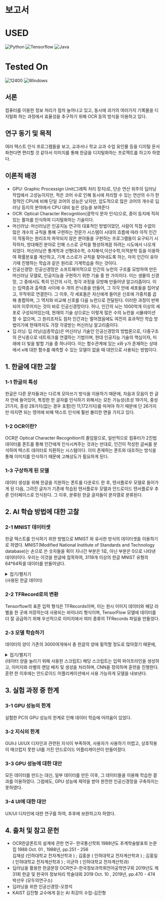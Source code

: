 # 보고서
# USED
![Python](https://img.shields.io/badge/Python-14354C?style=for-the-badge&logo=python&logoColor=white)
![Tensorflow](https://img.shields.io/badge/TensorFlow-FF6F00?style=for-the-badge&logo=tensorflow&logoColor=white)
![Java](https://img.shields.io/badge/Java-ED8B00?style=for-the-badge&logo=openjdk&logoColor=white)
# Tested On
![12400](https://img.shields.io/badge/Intel-Core_i5_12400-0071C5?style=for-the-badge&logo=intel&logoColor=white
)
![Windows](https://img.shields.io/badge/Windows-0078D6?style=for-the-badge&logo=windows&logoColor=white)

## 서론
컴퓨터를 이용한 정보 처리가 점차 늘어나고 있고, 동시에 과거의 여러가지 기록물을 디지털화 하는 과정에서 효율성을 추구하기 위해 OCR 등의 방식을 이용하고 있다.
## 연구 동기 및 목적
여러 텍스트 인식 프로그램들을 보고, 교과서나 학교 교과 수업 유인물 등을 디지털 문서화한다면 편리할 것 같아서 이미지를 통해 한글을 디지털화하는 프로젝트를 하고자 하였다.
## 이론적 배경
* GPU: Graphic Processign Unit(그래픽 처리 장치)로, 단순 연산 위주의 딥러닝 작업에서 고성능이지만, 적은 코어 수로 인해 동시에 처리할 수 있는 연산의 수가 한정적인 CPU에 비해 단일 코어의 성능은 낮지만, 압도적으로 많은 코어의 개수로 딥러닝 등지의 분야에서 CPU 대비 높은 성능을 보여준다
* OCR: Optical Character Recognition(광학식 문자 인식)으로, 종이 등지에 적혀 있는 활자를 인식하여 디지털화하는 기술이다.
* 머신러닝: 머신러닝은 인공지능 연구의 대표적인 방법이었던, 사람이 직접 수없이 많은 개수의 규칙을 통해 구현하는 전문가 시스템이 시대의 흐름에 따라 아직 인간이 작동하는 원리조차 파악되지 않은 분야들을 구현하는 프로그램들이 요구되기 시작하자, 방대해진 분야로 인해 스스로 규칙을 형성하게끔 하려는 시도에서 나오게 되었다. 머신러닝은 통계학과 선형대수학, 수치해석,이산수학,미적분학 등을 이용하여 확률분포를 계산하고, 기계 스스로가 규칙을 찾아내도록 하는, 마치 인간이 유아기때 진행하는 학습과 같은 원리로 기계학습을 하는 것이다.
* 인공신경망: 인공신경망은 소프트웨어적으로 인간의 뉴런의 구조를 모방하여 만든 머신러닝 모델로, 인공지능을 구현하기 위한 기술 중 한 가지이다. 이는 생물의 신경망, 그 중에서도 특히 인간의 시각, 청각 과정을 모방해 만들어낸 알고리즘이다. 이는 입력층과 출력층 사이에 수 개의 은닉층을 만들어, 그 각각 안에 세포들을 집어넣고, 무작위로 연결한다. 그 이후, 각 세포들은 자신에게 들어온 신호에 가중치를 곱해 총합하며, 그 역치와 비교해 신호를 다음 뉴런으로 전달된다. 이러한 과정이 반복되어 이루어지는 것이 바로 인공신경망이다. 허나, 인간의 뇌는 1000억개 이상의 세포로 구성되어있는데, 현재의 기술 상으로는 이렇게 많은 수의 뉴런을 시뮬레이션 할 수 없으며, 그 원리조차도 점차 인간과는 멀어졌음에도 여전히 효과적인 학습 방법이기에 현재까지도 가장 각광받는 머신러닝 알고리즘이다.
* 딥 러닝: 딥 러닝(심층학습)은 머신러닝 기술인 인공신경망의 방법론으로, 다중구조의 은닉층으로 네트워크를 연결하는 기법이며, 현대 인공지능 기술의 핵심이자, 미래에 더 빛을 발할 기술 중 하나이다. 이는 함수관계에 있는 x와 y가 존재하는 상태에서 x에 대한 함수를 예측할 수 있는 모델이 없을 때 대안으로 사용되는 방법이다. 
## 1. 한글에 대한 고찰
### 1-1 한글의 특성
한글은 다른 문자들과는 다르게 모아쓰기 방식을 이용하기 때문에, 자음과 모음이 한 글자 안에 들어있어, 특정한 한 글자를 인식하기 위해서는 모든 가능성(초성 19가지, 중성 21가지, 종성 28가지(없는 경우 포함)인 11,172가지)를 따져야 하기 때문에 단 26가지만 따지면 되는 영어에 비해 텍스트 인식에 훨씬 불리한 면을 가지고 있다.
### 1-2 OCR이란?
OCR은 Optical Character Recognition의 줄임말으로, 일반적으로 컴퓨터가 2진법 데이터를 폰트를 통해 인간에게 인식시켜주는 것과는 반대로, 인간이 작성한 글씨를 분석하여 텍스트 데이터로 치환하는 시스템이다. 이미 존재하는 폰트와 대조하는 방식을 통해 이미지를 인식하기 때문에 고해상도가 필요하게 된다.
### 1-3 구상하게 된 모델
데이터 생성을 위해 한글을 지원하는 폰트를 다운로드 한 후, 텐서플로우 모델로 들어가게 된 다음, 그려진 글자가 기존에 학습된 텐서플로우 모델과 안드로이드 텐서플로우 추론 인터페이스로 인식된다. 그 이후, 분류된 한글 글자들이 문자열로 분류된다. 
## 2. AI 학습 방법에 대한 고찰
### 2-1 MNIST 데이터셋
한글 텍스트를 인식하기 위한 방법으로 MNIST 와 유사한 방식의 데이터셋을 이용하기로 하였다. MNIST(Modified National Institute of Standards and Technology database)는 손으로 쓴 숫자들을 획이 지나간 부분은 1로, 아닌 부분은 0으로 나타낸 데이터이다. 우리는 이것을 한글에 접목하여, 3118개 이상의 한글 MNIST 유형의 64*64픽셀 데이터를 만들어냈다.
<details>
<summary>접기/펼치기</summary>
가
각
간
갇
갈
갉
갊
감
갑
값
갓
갔
강
갖
갗
같
갚
갛
개
객
갠
갤
갬
갭
갯
갰
갱
갸
갹
갼
걀
걋
걍
걔
걘
걜
거
걱
건
걷
걸
걺
검
겁
것
겄
겅
겆
겉
겊
겋
게
겐
겔
겜
겝
겟
겠
겡
겨
격
겪
견
겯
결
겸
겹
겻
겼
경
곁
계
곈
곌
곕
곗
고
곡
곤
곧
골
곪
곬
곯
곰
곱
곳
공
곶
과
곽
관
괄
괆
괌
괍
괏
광
괘
괜
괠
괩
괬
괭
괴
괵
괸
괼
굄
굅
굇
굉
교
굔
굘
굡
굣
구
국
군
굳
굴
굵
굶
굻
굼
굽
굿
궁
궂
궈
궉
권
궐
궜
궝
궤
궷
귀
귁
귄
귈
귐
귑
귓
규
균
귤
그
극
근
귿
글
긁
금
급
긋
긍
긔
기
긱
긴
긷
길
긺
김
깁
깃
깅
깆
깊
까
깍
깎
깐
깔
깖
깜
깝
깟
깠
깡
깥
깨
깩
깬
깰
깸
깹
깻
깼
깽
꺄
꺅
꺌
꺼
꺽
꺾
껀
껄
껌
껍
껏
껐
껑
께
껙
껜
껨
껫
껭
껴
껸
껼
꼇
꼈
꼍
꼐
꼬
꼭
꼰
꼲
꼴
꼼
꼽
꼿
꽁
꽂
꽃
꽈
꽉
꽐
꽜
꽝
꽤
꽥
꽹
꾀
꾄
꾈
꾐
꾑
꾕
꾜
꾸
꾹
꾼
꿀
꿇
꿈
꿉
꿋
꿍
꿎
꿔
꿜
꿨
꿩
꿰
꿱
꿴
꿸
뀀
뀁
뀄
뀌
뀐
뀔
뀜
뀝
뀨
끄
끅
끈
끊
끌
끎
끓
끔
끕
끗
끙
끝
끼
끽
낀
낄
낌
낍
낏
낑
나
낙
낚
난
낟
날
낡
낢
남
납
낫
났
낭
낮
낯
낱
낳
내
낵
낸
낼
냄
냅
냇
냈
냉
냐
냑
냔
냘
냠
냥
너
넉
넋
넌
널
넒
넓
넘
넙
넛
넜
넝
넣
네
넥
넨
넬
넴
넵
넷
넸
넹
녀
녁
년
녈
념
녑
녔
녕
녘
녜
녠
노
녹
논
놀
놂
놈
놉
놋
농
높
놓
놔
놘
놜
놨
뇌
뇐
뇔
뇜
뇝
뇟
뇨
뇩
뇬
뇰
뇹
뇻
뇽
누
눅
눈
눋
눌
눔
눕
눗
눙
눠
눴
눼
뉘
뉜
뉠
뉨
뉩
뉴
뉵
뉼
늄
늅
늉
느
늑
는
늘
늙
늚
늠
늡
늣
능
늦
늪
늬
늰
늴
니
닉
닌
닐
닒
님
닙
닛
닝
닢
다
닥
닦
단
닫
달
닭
닮
닯
닳
담
답
닷
닸
당
닺
닻
닿
대
댁
댄
댈
댐
댑
댓
댔
댕
댜
더
덕
덖
던
덛
덜
덞
덟
덤
덥
덧
덩
덫
덮
데
덱
덴
델
뎀
뎁
뎃
뎄
뎅
뎌
뎐
뎔
뎠
뎡
뎨
뎬
도
독
돈
돋
돌
돎
돐
돔
돕
돗
동
돛
돝
돠
돤
돨
돼
됐
되
된
될
됨
됩
됫
됴
두
둑
둔
둘
둠
둡
둣
둥
둬
뒀
뒈
뒝
뒤
뒨
뒬
뒵
뒷
뒹
듀
듄
듈
듐
듕
드
득
든
듣
들
듦
듬
듭
듯
등
듸
디
딕
딘
딛
딜
딤
딥
딧
딨
딩
딪
따
딱
딴
딸
땀
땁
땃
땄
땅
땋
때
땍
땐
땔
땜
땝
땟
땠
땡
떠
떡
떤
떨
떪
떫
떰
떱
떳
떴
떵
떻
떼
떽
뗀
뗄
뗌
뗍
뗏
뗐
뗑
뗘
뗬
또
똑
똔
똘
똥
똬
똴
뙈
뙤
뙨
뚜
뚝
뚠
뚤
뚫
뚬
뚱
뛔
뛰
뛴
뛸
뜀
뜁
뜅
뜨
뜩
뜬
뜯
뜰
뜸
뜹
뜻
띄
띈
띌
띔
띕
띠
띤
띨
띰
띱
띳
띵
라
락
란
랄
람
랍
랏
랐
랑
랒
랖
랗
래
랙
랜
랠
램
랩
랫
랬
랭
랴
략
랸
럇
량
러
럭
런
럴
럼
럽
럿
렀
렁
렇
레
렉
렌
렐
렘
렙
렛
렝
려
력
련
렬
렴
렵
렷
렸
령
례
롄
롑
롓
로
록
론
롤
롬
롭
롯
롱
롸
롼
뢍
뢨
뢰
뢴
뢸
룀
룁
룃
룅
료
룐
룔
룝
룟
룡
루
룩
룬
룰
룸
룹
룻
룽
뤄
뤘
뤠
뤼
뤽
륀
륄
륌
륏
륑
류
륙
륜
률
륨
륩
륫
륭
르
륵
른
를
름
릅
릇
릉
릊
릍
릎
리
릭
린
릴
림
립
릿
링
마
막
만
많
맏
말
맑
맒
맘
맙
맛
망
맞
맡
맣
매
맥
맨
맬
맴
맵
맷
맸
맹
맺
먀
먁
먈
먕
머
먹
먼
멀
멂
멈
멉
멋
멍
멎
멓
메
멕
멘
멜
멤
멥
멧
멨
멩
며
멱
면
멸
몃
몄
명
몇
몌
모
목
몫
몬
몰
몲
몸
몹
못
몽
뫄
뫈
뫘
뫙
뫼
묀
묄
묍
묏
묑
묘
묜
묠
묩
묫
무
묵
묶
문
묻
물
묽
묾
뭄
뭅
뭇
뭉
뭍
뭏
뭐
뭔
뭘
뭡
뭣
뭬
뮈
뮌
뮐
뮤
뮨
뮬
뮴
뮷
므
믄
믈
믐
믓
미
믹
민
믿
밀
밂
밈
밉
밋
밌
밍
및
밑
바
박
밖
밗
반
받
발
밝
밞
밟
밤
밥
밧
방
밭
배
백
밴
밸
뱀
뱁
뱃
뱄
뱅
뱉
뱌
뱍
뱐
뱝
버
벅
번
벋
벌
벎
범
법
벗
벙
벚
베
벡
벤
벧
벨
벰
벱
벳
벴
벵
벼
벽
변
별
볍
볏
볐
병
볕
볘
볜
보
복
볶
본
볼
봄
봅
봇
봉
봐
봔
봤
봬
뵀
뵈
뵉
뵌
뵐
뵘
뵙
뵤
뵨
부
북
분
붇
불
붉
붊
붐
붑
붓
붕
붙
붚
붜
붤
붰
붸
뷔
뷕
뷘
뷜
뷩
뷰
뷴
뷸
븀
븃
븅
브
븍
븐
블
븜
븝
븟
비
빅
빈
빌
빎
빔
빕
빗
빙
빚
빛
빠
빡
빤
빨
빪
빰
빱
빳
빴
빵
빻
빼
빽
뺀
뺄
뺌
뺍
뺏
뺐
뺑
뺘
뺙
뺨
뻐
뻑
뻔
뻗
뻘
뻠
뻣
뻤
뻥
뻬
뼁
뼈
뼉
뼘
뼙
뼛
뼜
뼝
뽀
뽁
뽄
뽈
뽐
뽑
뽕
뾔
뾰
뿅
뿌
뿍
뿐
뿔
뿜
뿟
뿡
쀼
쁑
쁘
쁜
쁠
쁨
쁩
삐
삑
삔
삘
삠
삡
삣
삥
사
삭
삯
산
삳
살
삵
삶
삼
삽
삿
샀
상
샅
새
색
샌
샐
샘
샙
샛
샜
생
샤
샥
샨
샬
샴
샵
샷
샹
섀
섄
섈
섐
섕
서
석
섞
섟
선
섣
설
섦
섧
섬
섭
섯
섰
성
섶
세
섹
센
셀
셈
셉
셋
셌
셍
셔
셕
션
셜
셤
셥
셧
셨
셩
셰
셴
셸
솅
소
속
솎
손
솔
솖
솜
솝
솟
송
솥
솨
솩
솬
솰
솽
쇄
쇈
쇌
쇔
쇗
쇘
쇠
쇤
쇨
쇰
쇱
쇳
쇼
쇽
숀
숄
숌
숍
숏
숑
수
숙
순
숟
술
숨
숩
숫
숭
숯
숱
숲
숴
쉈
쉐
쉑
쉔
쉘
쉠
쉥
쉬
쉭
쉰
쉴
쉼
쉽
쉿
슁
슈
슉
슐
슘
슛
슝
스
슥
슨
슬
슭
슴
습
슷
승
시
식
신
싣
실
싫
심
십
싯
싱
싶
싸
싹
싻
싼
쌀
쌈
쌉
쌌
쌍
쌓
쌔
쌕
쌘
쌜
쌤
쌥
쌨
쌩
썅
써
썩
썬
썰
썲
썸
썹
썼
썽
쎄
쎈
쎌
쏀
쏘
쏙
쏜
쏟
쏠
쏢
쏨
쏩
쏭
쏴
쏵
쏸
쐈
쐐
쐤
쐬
쐰
쐴
쐼
쐽
쑈
쑤
쑥
쑨
쑬
쑴
쑵
쑹
쒀
쒔
쒜
쒸
쒼
쓩
쓰
쓱
쓴
쓸
쓺
쓿
씀
씁
씌
씐
씔
씜
씨
씩
씬
씰
씸
씹
씻
씽
아
악
안
앉
않
알
앍
앎
앓
암
압
앗
았
앙
앝
앞
애
액
앤
앨
앰
앱
앳
앴
앵
야
약
얀
얄
얇
얌
얍
얏
양
얕
얗
얘
얜
얠
얩
어
억
언
얹
얻
얼
얽
얾
엄
업
없
엇
었
엉
엊
엌
엎
에
엑
엔
엘
엠
엡
엣
엥
여
역
엮
연
열
엶
엷
염
엽
엾
엿
였
영
옅
옆
옇
예
옌
옐
옘
옙
옛
옜
오
옥
온
올
옭
옮
옰
옳
옴
옵
옷
옹
옻
와
왁
완
왈
왐
왑
왓
왔
왕
왜
왝
왠
왬
왯
왱
외
왹
왼
욀
욈
욉
욋
욍
요
욕
욘
욜
욤
욥
욧
용
우
욱
운
울
욹
욺
움
웁
웃
웅
워
웍
원
월
웜
웝
웠
웡
웨
웩
웬
웰
웸
웹
웽
위
윅
윈
윌
윔
윕
윗
윙
유
육
윤
율
윰
윱
윳
융
윷
으
윽
은
을
읊
음
읍
읏
응
읒
읓
읔
읕
읖
읗
의
읜
읠
읨
읫
이
익
인
일
읽
읾
잃
임
입
잇
있
잉
잊
잎
자
작
잔
잖
잗
잘
잚
잠
잡
잣
잤
장
잦
재
잭
잰
잴
잼
잽
잿
쟀
쟁
쟈
쟉
쟌
쟎
쟐
쟘
쟝
쟤
쟨
쟬
저
적
전
절
젊
점
접
젓
정
젖
제
젝
젠
젤
젬
젭
젯
젱
져
젼
졀
졈
졉
졌
졍
졔
조
족
존
졸
졺
좀
좁
좃
종
좆
좇
좋
좌
좍
좔
좝
좟
좡
좨
좼
좽
죄
죈
죌
죔
죕
죗
죙
죠
죡
죤
죵
주
죽
준
줄
줅
줆
줌
줍
줏
중
줘
줬
줴
쥐
쥑
쥔
쥘
쥠
쥡
쥣
쥬
쥰
쥴
쥼
즈
즉
즌
즐
즘
즙
즛
증
지
직
진
짇
질
짊
짐
집
짓
징
짖
짙
짚
짜
짝
짠
짢
짤
짧
짬
짭
짯
짰
짱
째
짹
짼
쨀
쨈
쨉
쨋
쨌
쨍
쨔
쨘
쨩
쩌
쩍
쩐
쩔
쩜
쩝
쩟
쩠
쩡
쩨
쩽
쪄
쪘
쪼
쪽
쫀
쫄
쫌
쫍
쫏
쫑
쫓
쫘
쫙
쫠
쫬
쫴
쬈
쬐
쬔
쬘
쬠
쬡
쭁
쭈
쭉
쭌
쭐
쭘
쭙
쭝
쭤
쭸
쭹
쮜
쮸
쯔
쯤
쯧
쯩
찌
찍
찐
찔
찜
찝
찡
찢
찧
차
착
찬
찮
찰
참
찹
찻
찼
창
찾
채
책
챈
챌
챔
챕
챗
챘
챙
챠
챤
챦
챨
챰
챵
처
척
천
철
첨
첩
첫
첬
청
체
첵
첸
첼
쳄
쳅
쳇
쳉
쳐
쳔
쳤
쳬
쳰
촁
초
촉
촌
촐
촘
촙
촛
총
촤
촨
촬
촹
최
쵠
쵤
쵬
쵭
쵯
쵱
쵸
춈
추
축
춘
출
춤
춥
춧
충
춰
췄
췌
췐
취
췬
췰
췸
췹
췻
췽
츄
츈
츌
츔
츙
츠
측
츤
츨
츰
츱
츳
층
치
칙
친
칟
칠
칡
침
칩
칫
칭
카
칵
칸
칼
캄
캅
캇
캉
캐
캑
캔
캘
캠
캡
캣
캤
캥
캬
캭
컁
커
컥
컨
컫
컬
컴
컵
컷
컸
컹
케
켁
켄
켈
켐
켑
켓
켕
켜
켠
켤
켬
켭
켯
켰
켱
켸
코
콕
콘
콜
콤
콥
콧
콩
콰
콱
콴
콸
쾀
쾅
쾌
쾡
쾨
쾰
쿄
쿠
쿡
쿤
쿨
쿰
쿱
쿳
쿵
쿼
퀀
퀄
퀑
퀘
퀭
퀴
퀵
퀸
퀼
큄
큅
큇
큉
큐
큔
큘
큠
크
큭
큰
클
큼
큽
킁
키
킥
킨
킬
킴
킵
킷
킹
타
탁
탄
탈
탉
탐
탑
탓
탔
탕
태
택
탠
탤
탬
탭
탯
탰
탱
탸
턍
터
턱
턴
털
턺
텀
텁
텃
텄
텅
테
텍
텐
텔
템
텝
텟
텡
텨
텬
텼
톄
톈
토
톡
톤
톨
톰
톱
톳
통
톺
톼
퇀
퇘
퇴
퇸
툇
툉
툐
투
툭
툰
툴
툼
툽
툿
퉁
퉈
퉜
퉤
튀
튁
튄
튈
튐
튑
튕
튜
튠
튤
튬
튱
트
특
튼
튿
틀
틂
틈
틉
틋
틔
틘
틜
틤
틥
티
틱
틴
틸
팀
팁
팃
팅
파
팍
팎
판
팔
팖
팜
팝
팟
팠
팡
팥
패
팩
팬
팰
팸
팹
팻
팼
팽
퍄
퍅
퍼
퍽
펀
펄
펌
펍
펏
펐
펑
페
펙
펜
펠
펨
펩
펫
펭
펴
편
펼
폄
폅
폈
평
폐
폘
폡
폣
포
폭
폰
폴
폼
폽
폿
퐁
퐈
퐝
푀
푄
표
푠
푤
푭
푯
푸
푹
푼
푿
풀
풂
품
풉
풋
풍
풔
풩
퓌
퓐
퓔
퓜
퓟
퓨
퓬
퓰
퓸
퓻
퓽
프
픈
플
픔
픕
픗
피
픽
핀
필
핌
핍
핏
핑
하
학
한
할
핥
함
합
핫
항
해
핵
핸
핼
햄
햅
햇
했
행
햐
향
허
헉
헌
헐
헒
험
헙
헛
헝
헤
헥
헨
헬
헴
헵
헷
헹
혀
혁
현
혈
혐
협
혓
혔
형
혜
혠
혤
혭
호
혹
혼
홀
홅
홈
홉
홋
홍
홑
화
확
환
활
홧
황
홰
홱
홴
횃
횅
회
획
횐
횔
횝
횟
횡
효
횬
횰
횹
횻
후
훅
훈
훌
훑
훔
훗
훙
훠
훤
훨
훰
훵
훼
훽
휀
휄
휑
휘
휙
휜
휠
휨
휩
휫
휭
휴
휵
휸
휼
흄
흇
흉
흐
흑
흔
흖
흗
흘
흙
흠
흡
흣
흥
흩
희
흰
흴
흼
흽
힁
히
힉
힌
힐
힘
힙
힛
힝
다
하
지
이
기
리
가
사
자
대
적
어
아
시
장
수
되
전
상
소
부
정
나
인
일
그
주
고
도
히
구
비
치
보
제
스
오
무
생
마
신
서
연
로
내
성
학
실
화
중
공
한
국
해
관
우
여
식
문
미
용
원
의
교
방
바
간
거
음
발
모
경
조
위
저
만
개
세
요
반
물
안
르
차
외
심
분
단
통
유
선
속
계
예
과
불
금
달
입
점
동
감
출
행
산
래
진
양
회
명
재
당
려
초
체
말
러
영
건
강
라
설
집
추
작
남
각
니
피
편
매
근
터
업
버
석
들
절
결
약
직
날
손
배
복
호
표
력
품
없
색
트
활
울
새
머
살
종
청
현
운
타
판
월
면
럽
름
참
형
확
망
야
쪽
임
포
민
역
목
순
별
술
급
올
두
평
년
번
질
데
담
너
늘
천
드
극
후
파
격
증
디
필
혼
습
노
최
창
본
접
깨
길
프
법
루
눈
환
은
잠
앞
십
코
밤
침
난
워
꾸
책
열
독
철
쓰
군
락
잡
벌
움
처
합
씨
토
향
삼
변
능
답
육
키
님
특
먹
갈
송
잘
녀
험
료
태
다
하
지
이
기
리
가
사
자
대
적
어
아
시
장
수
되
전
상
소
부
정
나
인
일
그
주
고
도
히
구
비
치
보
제
스
오
무
생
마
신
서
연
로
내
성
학
실
화
중
공
한
국
해
관
우
여
식
문
미
용
원
의
교
방
바
간
거
음
발
모
경
조
위
저
만
개
세
요
반
물
안
르
차
외
심
분
단
통
유
선
속
계
예
과
불
금
달
입
점
동
감
출
행
산
래
진
양
회
명
재
당
려
초
체
말
러
영
건
강
라
설
집
추
작
남
각
니
피
편
매
근
터
업
버
석
들
절
결
약
직
날
손
배
복
호
표
력
품
없
색
트
활
울
새
머
살
종
청
현
운
타
판
월
면
럽
름
참
형
확
망
야
쪽
임
포
민
역
목
순
별
술
급
올
두
평
년
번
질
데
담
너
늘
천
드
극
후
파
격
증
디
필
혼
습
노
최
창
본
접
깨
길
프
법
루
눈
환
은
잠
앞
십
코
밤
침
난
워
꾸
책
열
독
철
쓰
군
락
잡
벌
움
처
합
씨
토
향
삼
변
능
답
육
키
님
특
먹
갈
송
잘
녀
험
료
태
롭
농
까
더
등
람
백
귀
줄
알
게
권
숙
런
충
애
승
준
욕
함
취
탁
온
못
채
끼
박
밥
림
짜
막
골
얼
투
레
론
항
카
걸
겨
잔
완
언
허
축
립
크
렇
느
논
랑
놓
넘
병
찌
빠
존
몸
밀
곳
튼
른
익
념
맛
족
웃
큰
악
죽
힘
끝
글
련
메
친
광
맞
희
김
갑
째
빨
견
응
싸
풍
록
흔
것
찰
억
네
검
짝
누
흘
녹
팔
으
류
낮
찬
끄
칠
곧
빛
북
휴
탕
득
규
붙
긴
례
슬
찾
놀
린
착
범
효
틀
티
왕
때
졸
있
짓
할
닥
숨
택
염
퇴
좋
척
즈
퍼
층
깔
량
높
섭
짐
뜨
봉
괴
테
늦
묻
궁
져
풀
받
덕
액
겁
객
령
에
쓸
징
갖
총
옆
촌
끊
흐
란
페
밝
섯
몇
엉
쉬
앉
흥
커
널
을
깊
즐
웨
같
얘
돌
볼
굳
끌
튀
몰
께
패
율
넷
꽃
엄
베
첫
쁘
빼
꼭
옷
꺼
많
빗
랗
따
곡
넓
홍
걱
혀
쟁
와
죄
걷
찍
냉
킬
팩
쩌
껏
맡
폭
닷
잊
쌍
씩
녁
팬
딸
곤
좌
닭
컵
옥
멍
빌
쉽
멀
싫
듯
잎
뉴
멋
끗
왼
릇
센
쇠
암
벽
싱
램
</details>
(사용된 한글 데이터)

### 2-2 TFRecord로의 변환
Tensorflow의 표준 입력 형식은 TFRecords이며, 이는 원시 이미지 데이터와 해당 라벨을 한 곳에 저장하는데 사용되는 바이너리 형식이며, TensorFlow 모델에 데이터를 더 잘 공급하기 위해 우선적으로 이미지에서 여러 종류의 TFRecords 파일을 만들었다.
### 2-3 모델 학습하기
데이터의 양이 기존의 3000여개에서 총 한글의 양에 필적할 정도로 많아졌기 때문에, 
<details>
<summary>접기/펼치기</summary> 
<pre>#!/usr/bin/env python

import argparse
import io
import os

import tensorflow as tf
from tensorflow.python.tools import freeze_graph
from tensorflow.python.tools import optimize_for_inference_lib


SCRIPT_PATH = os.path.dirname(os.path.abspath(__file__))

DEFAULT_LABEL_FILE = os.path.join(SCRIPT_PATH,
                                  './labels/2350-common-hangul.txt')
DEFAULT_TFRECORDS_DIR = os.path.join(SCRIPT_PATH, 'tfrecords-output')
DEFAULT_OUTPUT_DIR = os.path.join(SCRIPT_PATH, 'saved-model')

MODEL_NAME = 'hangul_tensorflow'
IMAGE_WIDTH = 64
IMAGE_HEIGHT = 64

DEFAULT_NUM_EPOCHS = 15
BATCH_SIZE = 100

num_classes = 2350


def _parse_function(example):
    features = tf.parse_single_example(
        example,
        features={
            'image/class/label': tf.FixedLenFeature([], tf.int64),
            'image/encoded': tf.FixedLenFeature([], dtype=tf.string,
                                                default_value='')
        })
    label = features['image/class/label']
    image_encoded = features['image/encoded']

    # Decode the JPEG.
    image = tf.image.decode_jpeg(image_encoded, channels=1)
    image = tf.image.convert_image_dtype(image, dtype=tf.float32)
    image = tf.reshape(image, [IMAGE_WIDTH*IMAGE_HEIGHT])

    # Represent the label as a one hot vector.
    label = tf.stack(tf.one_hot(label, num_classes))
    return image, label


def export_model(model_output_dir, input_node_names, output_node_name):
    """Export the model so we can use it later.

    This will create two Protocol Buffer files in the model output directory.
    These files represent a serialized version of our model with all the
    learned weights and biases. One of the ProtoBuf files is a version
    optimized for inference-only usage.
    """

    name_base = os.path.join(model_output_dir, MODEL_NAME)
    frozen_graph_file = os.path.join(model_output_dir,
                                     'frozen_' + MODEL_NAME + '.pb')
    freeze_graph.freeze_graph(
        name_base + '.pbtxt', None, False, name_base + '.chkp',
        output_node_name, "save/restore_all", "save/Const:0",
        frozen_graph_file, True, ""
    )

    input_graph_def = tf.GraphDef()
    with tf.gfile.Open(frozen_graph_file, "rb") as f:
        input_graph_def.ParseFromString(f.read())

    output_graph_def = optimize_for_inference_lib.optimize_for_inference(
            input_graph_def, input_node_names, [output_node_name],
            tf.float32.as_datatype_enum)

    optimized_graph_file = os.path.join(model_output_dir,
                                        'optimized_' + MODEL_NAME + '.pb')
    with tf.gfile.GFile(optimized_graph_file, "wb") as f:
        f.write(output_graph_def.SerializeToString())

    print("Inference optimized graph saved at: " + optimized_graph_file)


def weight_variable(shape):
    """Generates a weight variable of a given shape."""
    initial = tf.random.truncated_normal(shape, stddev=0.1)
    return tf.Variable(initial, name='weight')


def bias_variable(shape):
    """Generates a bias variable of a given shape."""
    initial = tf.constant(0.1, shape=shape)
    return tf.Variable(initial, name='bias')


def main(label_file, tfrecords_dir, model_output_dir, num_train_epochs):
    """Perform graph definition and model training.

    Here we will first create our input pipeline for reading in TFRecords
    files and producing random batches of images and labels.
    Next, a convolutional neural network is defined, and training is performed.
    After training, the model is exported to be used in applications.
    """
    global num_classes
    labels = io.open(label_file, 'r', encoding='utf-8').read().splitlines()
    num_classes = len(labels)

    # Define names so we can later reference specific nodes for when we use
    # the model for inference later.
    input_node_name = 'input'
    keep_prob_node_name = 'keep_prob'
    output_node_name = 'output'

    if not os.path.exists(model_output_dir):
        os.makedirs(model_output_dir)

    print('Processing data...')

    tf_record_pattern = os.path.join(tfrecords_dir, '%s-*' % 'train')
    train_data_files = tf.gfile.Glob(tf_record_pattern)

    tf_record_pattern = os.path.join(tfrecords_dir, '%s-*' % 'test')
    test_data_files = tf.gfile.Glob(tf_record_pattern)

    # Create training dataset input pipeline.
    train_dataset = tf.data.TFRecordDataset(train_data_files) \
        .map(_parse_function) \
        .shuffle(1000) \
        .repeat(num_train_epochs) \
        .batch(BATCH_SIZE) \
        .prefetch(1)

    # Create the model!

    # Placeholder to feed in image data.
    x = tf.placeholder(tf.float32, [None, IMAGE_WIDTH*IMAGE_HEIGHT],
                       name=input_node_name)
    # Placeholder to feed in label data. Labels are represented as one_hot
    # vectors.
    y_ = tf.placeholder(tf.float32, [None, num_classes])

    # Reshape the image back into two dimensions so we can perform convolution.
    x_image = tf.reshape(x, [-1, IMAGE_WIDTH, IMAGE_HEIGHT, 1])

    # First convolutional layer. 32 feature maps.
    W_conv1 = weight_variable([5, 5, 1, 32])
    b_conv1 = bias_variable([32])
    x_conv1 = tf.nn.conv2d(x_image, W_conv1, strides=[1, 1, 1, 1],
                           padding='SAME')
    h_conv1 = tf.nn.relu(x_conv1 + b_conv1)

    # Max-pooling.
    h_pool1 = tf.nn.max_pool(h_conv1, ksize=[1, 2, 2, 1],
                             strides=[1, 2, 2, 1], padding='SAME')

    # Second convolutional layer. 64 feature maps.
    W_conv2 = weight_variable([5, 5, 32, 64])
    b_conv2 = bias_variable([64])
    x_conv2 = tf.nn.conv2d(h_pool1, W_conv2, strides=[1, 1, 1, 1],
                           padding='SAME')
    h_conv2 = tf.nn.relu(x_conv2 + b_conv2)

    h_pool2 = tf.nn.max_pool(h_conv2, ksize=[1, 2, 2, 1],
                             strides=[1, 2, 2, 1], padding='SAME')

    # Third convolutional layer. 128 feature maps.
    W_conv3 = weight_variable([3, 3, 64, 128])
    b_conv3 = bias_variable([128])
    x_conv3 = tf.nn.conv2d(h_pool2, W_conv3, strides=[1, 1, 1, 1],
                           padding='SAME')
    h_conv3 = tf.nn.relu(x_conv3 + b_conv3)

    h_pool3 = tf.nn.max_pool(h_conv3, ksize=[1, 2, 2, 1],
                             strides=[1, 2, 2, 1], padding='SAME')

    # Fully connected layer. Here we choose to have 1024 neurons in this layer.
    h_pool_flat = tf.reshape(h_pool3, [-1, 8*8*128])
    W_fc1 = weight_variable([8*8*128, 1024])
    b_fc1 = bias_variable([1024])
    h_fc1 = tf.nn.relu(tf.matmul(h_pool_flat, W_fc1) + b_fc1)

    # Dropout layer. This helps fight overfitting.
    keep_prob = tf.placeholder(tf.float32, name=keep_prob_node_name)
    h_fc1_drop = tf.nn.dropout(h_fc1, rate=1-keep_prob)

    # Classification layer.
    W_fc2 = weight_variable([1024, num_classes])
    b_fc2 = bias_variable([num_classes])
    y = tf.matmul(h_fc1_drop, W_fc2) + b_fc2

    # This isn't used for training, but for when using the saved model.
    tf.nn.softmax(y, name=output_node_name)

    # Define our loss.
    cross_entropy = tf.reduce_mean(
        tf.nn.softmax_cross_entropy_with_logits_v2(
            labels=tf.stop_gradient(y_),
            logits=y
        )
    )

    # Define our optimizer for minimizing our loss. Here we choose a learning
    # rate of 0.0001 with AdamOptimizer. This utilizes someting
    # called the Adam algorithm, and utilizes adaptive learning rates and
    # momentum to get past saddle points.
    train_step = tf.train.AdamOptimizer(0.0001).minimize(cross_entropy)

    # Define accuracy.
    correct_prediction = tf.equal(tf.argmax(y, 1), tf.argmax(y_, 1))
    correct_prediction = tf.cast(correct_prediction, tf.float32)
    accuracy = tf.reduce_mean(correct_prediction)

    saver = tf.train.Saver()

    with tf.Session() as sess:
        # Initialize the variables.
        sess.run(tf.global_variables_initializer())

        checkpoint_file = os.path.join(model_output_dir, MODEL_NAME + '.chkp')

        # Save the graph definition to a file.
        tf.train.write_graph(sess.graph_def, model_output_dir,
                             MODEL_NAME + '.pbtxt', True)

        try:
            iterator = train_dataset.make_one_shot_iterator()
            batch = iterator.get_next()
            step = 0

            while True:

                # Get a batch of images and their corresponding labels.
                train_images, train_labels = sess.run(batch)

                # Perform the training step, feeding in the batches.
                sess.run(train_step, feed_dict={x: train_images,
                                                y_: train_labels,
                                                keep_prob: 0.5})
                if step % 100 == 0:
                    train_accuracy = sess.run(
                        accuracy,
                        feed_dict={x: train_images, y_: train_labels,
                                   keep_prob: 1.0}
                    )
                    print("Step %d, Training Accuracy %g" %
                          (step, float(train_accuracy)))

                # Every 10,000 iterations, we save a checkpoint of the model.
                if step % 10000 == 0:
                    saver.save(sess, checkpoint_file, global_step=step)

                step += 1

        except tf.errors.OutOfRangeError:
            pass

        # Save a checkpoint after training has completed.
        saver.save(sess, checkpoint_file)

        # See how model did by running the testing set through the model.
        print('Testing model...')

        # Create testing dataset input pipeline.
        test_dataset = tf.data.TFRecordDataset(test_data_files) \
            .map(_parse_function) \
            .batch(BATCH_SIZE) \
            .prefetch(1)

        # Define a different tensor operation for summing the correct
        # predictions.
        accuracy2 = tf.reduce_sum(correct_prediction)
        total_correct_preds = 0
        total_preds = 0

        try:
            iterator = test_dataset.make_one_shot_iterator()
            batch = iterator.get_next()
            while True:
                test_images, test_labels = sess.run(batch)
                acc = sess.run(accuracy2, feed_dict={x: test_images,
                                                     y_: test_labels,
                                                     keep_prob: 1.0})
                total_preds += len(test_images)
                total_correct_preds += acc

        except tf.errors.OutOfRangeError:
            pass

        test_accuracy = total_correct_preds/total_preds
        print("Testing Accuracy {}".format(test_accuracy))

        export_model(model_output_dir, [input_node_name, keep_prob_node_name],
                     output_node_name)

        sess.close()


if __name__ == '__main__':
    parser = argparse.ArgumentParser()
    parser.add_argument('--label-file', type=str, dest='label_file',
                        default=DEFAULT_LABEL_FILE,
                        help='File containing newline delimited labels.')
    parser.add_argument('--tfrecords-dir', type=str, dest='tfrecords_dir',
                        default=DEFAULT_TFRECORDS_DIR,
                        help='Directory of TFRecords files.')
    parser.add_argument('--output-dir', type=str, dest='output_dir',
                        default=DEFAULT_OUTPUT_DIR,
                        help='Output directory to store saved model files.')
    parser.add_argument('--num-train-epochs', type=int,
                        dest='num_train_epochs',
                        default=DEFAULT_NUM_EPOCHS,
                        help='Number of times to iterate over all of the '
                             'training data.')
    args = parser.parse_args()
    main(args.label_file, args.tfrecords_dir,
         args.output_dir, args.num_train_epochs)
         </pre>
         </details>
(데이터 양을 늘리기 위해 사용한 스크립트)
해당 스크립트는 입력 파이프라인을 생성하고, 이미지와 라벨의 랜덤 배치 및 생성을 처리하며, CNN을 정의하며 훈련을 진행한다. 훈련 한 이후에는 안드로이드 어플리케이션에서 사용 가능하게 모델을 내보낸다.
## 3. 실험 과정 중 한계
### 3-1 GPU 성능의 한계
실험한 PC의 GPU 성능의 한계로 인해 데이터 학습에 어려움이 있었다.
### 3-2 지식의 한계
GUI나 UI/UX 디자인과 관련된 지식이 부족하여, 사용자가 사용하기 어렵고, 상호작용이 매끄럽지 못한 UI를 가진 안드로이드 어플리캐이션이 만들어졌다.
### 3-3 GPU 성능에 대한 대안
모든 데이터를 만드는 대신, 일부 데이터를 만든 이후, 그 데이터들을 이용해 학습한 결과를 이용하였다. 그럼에도, GPU 성능에 제약을 받아 완전한 인공신경망을 구축하지는 못하였다.
### 3-4 UI에 대한 대안
UX/UI 디자인에 대한 연구를 하여, 추후에 보완하고자 하였다.
## 4. 출처 및 참고 문헌
* OCR한글폰트의 설계에 관한 연구-
한국통신학회 1988년도 추계학술발표회 논문집 1988 Oct. 01 , 1988년, pp.251 - 256  
김재성 (인하대학교 전자계산학과 ) ;  김홍윤 ( 인하대학교 전자계산학과 ) ;  김홍일 ( 인하대학교 전자계산학과 ) ;  이균하 ( 인하대학교 전자계산학과)
* 딥러닝을 활용한 한글문장 OCR연구-한국정보과학회언어공학연구회 2019년도 제31회 한글 및 한국어 정보처리 학술대회 2019 Oct. 10 , 2019년, pp.470 - 474  
박선우 (모두의연구소)
* 딥러닝을 위한 인공신경망-오창석
* KAIST 김진형 교수에게 듣는 AI 최강의 수업-김진형
